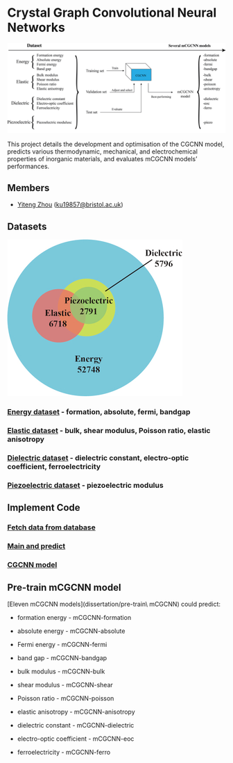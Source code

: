# Crystal Graph Convolutional Neural Networks

![Logo](dissertation/image/model.jpg)

This project details the development and optimisation of the CGCNN model, predicts various thermodynamic, mechanical, and electrochemical properties of inorganic materials, and evaluates mCGCNN models’ performances. 

## Members

- [Yiteng Zhou](https://github.com/YitengZhou) (ku19857@bristol.ac.uk)

## Datasets

![dataset](dissertation/image/dataset.jpg)

### [Energy dataset](dissertation/datasets/energy) - formation, absolute, fermi, bandgap

### [Elastic dataset](dissertation/datasets/elastic) - bulk, shear modulus, Poisson ratio, elastic anisotropy

### [Dielectric dataset](dissertation/datasets/dielectric) - dielectric constant, electro-optic coefficient, ferroelectricity

### [Piezoelectric dataset](dissertation/datasets/piezoelectric) - piezoelectric modulus

## Implement Code

### [Fetch data from database](dissertation/code)

### [Main and predict](dissertation/code)

### [CGCNN model](dissertation/code/cgcnn)

## Pre-train mCGCNN model

[Eleven mCGCNN models](dissertation/pre-train\ mCGCNN) could predict:

- formation energy - mCGCNN-formation

- absolute energy - mCGCNN-absolute

- Fermi energy - mCGCNN-fermi

- band gap - mCGCNN-bandgap

- bulk modulus - mCGCNN-bulk

- shear modulus - mCGCNN-shear

- Poisson ratio - mCGCNN-poisson

- elastic anisotropy - mCGCNN-anisotropy

- dielectric constant - mCGCNN-dielectric

- electro-optic coefficient - mCGCNN-eoc

- ferroelectricity - mCGCNN-ferro
